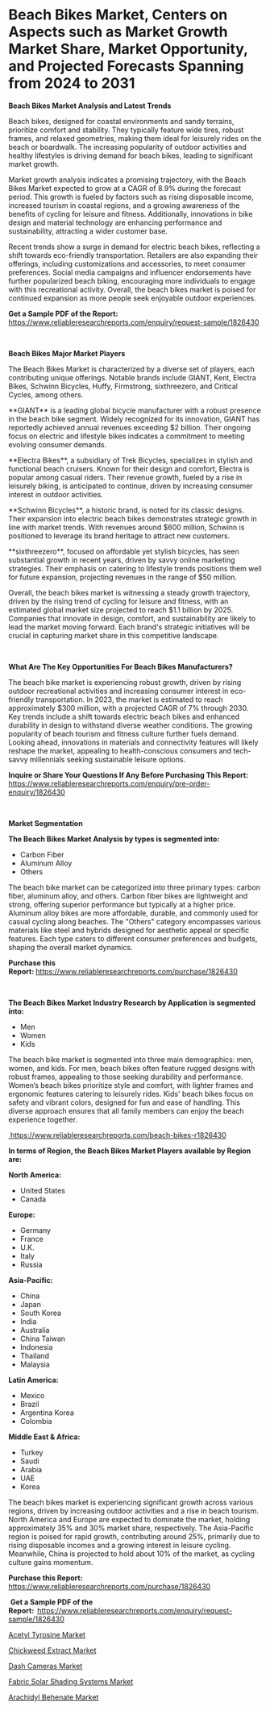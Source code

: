 <p><h1>Beach Bikes Market, Centers on Aspects such as Market Growth Market Share, Market Opportunity, and Projected Forecasts Spanning from 2024 to 2031</h1></p><p><strong>Beach Bikes Market Analysis and Latest Trends</strong></p>
<p><p>Beach bikes, designed for coastal environments and sandy terrains, prioritize comfort and stability. They typically feature wide tires, robust frames, and relaxed geometries, making them ideal for leisurely rides on the beach or boardwalk. The increasing popularity of outdoor activities and healthy lifestyles is driving demand for beach bikes, leading to significant market growth.</p><p>Market growth analysis indicates a promising trajectory, with the Beach Bikes Market expected to grow at a CAGR of 8.9% during the forecast period. This growth is fueled by factors such as rising disposable income, increased tourism in coastal regions, and a growing awareness of the benefits of cycling for leisure and fitness. Additionally, innovations in bike design and material technology are enhancing performance and sustainability, attracting a wider customer base.</p><p>Recent trends show a surge in demand for electric beach bikes, reflecting a shift towards eco-friendly transportation. Retailers are also expanding their offerings, including customizations and accessories, to meet consumer preferences. Social media campaigns and influencer endorsements have further popularized beach biking, encouraging more individuals to engage with this recreational activity. Overall, the beach bikes market is poised for continued expansion as more people seek enjoyable outdoor experiences.</p></p>
<p><strong>Get a Sample PDF of the Report:&nbsp;</strong> <a href="https://www.reliableresearchreports.com/enquiry/request-sample/1826430?utm_campaign=9&utm_medium=2&utm_source=Github&utm_content=ia&utm_term=02112024&utm_id=beach-bikes">https://www.reliableresearchreports.com/enquiry/request-sample/1826430</a></p>
<p>&nbsp;</p>
<p><strong>Beach Bikes Major Market Players</strong></p>
<p><p>The Beach Bikes Market is characterized by a diverse set of players, each contributing unique offerings. Notable brands include GIANT, Kent, Electra Bikes, Schwinn Bicycles, Huffy, Firmstrong, sixthreezero, and Critical Cycles, among others.</p><p>**GIANT** is a leading global bicycle manufacturer with a robust presence in the beach bike segment. Widely recognized for its innovation, GIANT has reportedly achieved annual revenues exceeding $2 billion. Their ongoing focus on electric and lifestyle bikes indicates a commitment to meeting evolving consumer demands.</p><p>**Electra Bikes**, a subsidiary of Trek Bicycles, specializes in stylish and functional beach cruisers. Known for their design and comfort, Electra is popular among casual riders. Their revenue growth, fueled by a rise in leisurely biking, is anticipated to continue, driven by increasing consumer interest in outdoor activities.</p><p>**Schwinn Bicycles**, a historic brand, is noted for its classic designs. Their expansion into electric beach bikes demonstrates strategic growth in line with market trends. With revenues around $600 million, Schwinn is positioned to leverage its brand heritage to attract new customers.</p><p>**sixthreezero**, focused on affordable yet stylish bicycles, has seen substantial growth in recent years, driven by savvy online marketing strategies. Their emphasis on catering to lifestyle trends positions them well for future expansion, projecting revenues in the range of $50 million.</p><p>Overall, the beach bikes market is witnessing a steady growth trajectory, driven by the rising trend of cycling for leisure and fitness, with an estimated global market size projected to reach $1.1 billion by 2025. Companies that innovate in design, comfort, and sustainability are likely to lead the market moving forward. Each brand's strategic initiatives will be crucial in capturing market share in this competitive landscape.</p></p>
<p>&nbsp;</p>
<p><strong>What Are The Key Opportunities For Beach Bikes Manufacturers?</strong></p>
<p><p>The beach bike market is experiencing robust growth, driven by rising outdoor recreational activities and increasing consumer interest in eco-friendly transportation. In 2023, the market is estimated to reach approximately $300 million, with a projected CAGR of 7% through 2030. Key trends include a shift towards electric beach bikes and enhanced durability in design to withstand diverse weather conditions. The growing popularity of beach tourism and fitness culture further fuels demand. Looking ahead, innovations in materials and connectivity features will likely reshape the market, appealing to health-conscious consumers and tech-savvy millennials seeking sustainable leisure options.</p></p>
<p><strong>Inquire or Share Your Questions If Any Before Purchasing This Report:</strong> <a href="https://www.reliableresearchreports.com/enquiry/pre-order-enquiry/1826430?utm_campaign=9&utm_medium=2&utm_source=Github&utm_content=ia&utm_term=02112024&utm_id=beach-bikes">https://www.reliableresearchreports.com/enquiry/pre-order-enquiry/1826430</a></p>
<p>&nbsp;</p>
<p><strong>Market Segmentation</strong></p>
<p><strong>The Beach Bikes Market Analysis by types is segmented into:</strong></p>
<p><ul><li>Carbon Fiber</li><li>Aluminum Alloy</li><li>Others</li></ul></p>
<p><p>The beach bike market can be categorized into three primary types: carbon fiber, aluminum alloy, and others. Carbon fiber bikes are lightweight and strong, offering superior performance but typically at a higher price. Aluminum alloy bikes are more affordable, durable, and commonly used for casual cycling along beaches. The "Others" category encompasses various materials like steel and hybrids designed for aesthetic appeal or specific features. Each type caters to different consumer preferences and budgets, shaping the overall market dynamics.</p></p>
<p><strong>Purchase this Report:&nbsp;</strong><a href="https://www.reliableresearchreports.com/purchase/1826430?utm_campaign=9&utm_medium=2&utm_source=Github&utm_content=ia&utm_term=02112024&utm_id=beach-bikes">https://www.reliableresearchreports.com/purchase/1826430</a></p>
<p>&nbsp;</p>
<p><strong>The Beach Bikes Market Industry Research by Application is segmented into:</strong></p>
<p><ul><li>Men</li><li>Women</li><li>Kids</li></ul></p>
<p><p>The beach bike market is segmented into three main demographics: men, women, and kids. For men, beach bikes often feature rugged designs with robust frames, appealing to those seeking durability and performance. Women’s beach bikes prioritize style and comfort, with lighter frames and ergonomic features catering to leisurely rides. Kids' beach bikes focus on safety and vibrant colors, designed for fun and ease of handling. This diverse approach ensures that all family members can enjoy the beach experience together.</p></p>
<p><a href="https://www.reliableresearchreports.com/beach-bikes-r1826430?utm_campaign=9&utm_medium=2&utm_source=Github&utm_content=ia&utm_term=02112024&utm_id=beach-bikes">&nbsp;https://www.reliableresearchreports.com/beach-bikes-r1826430</a></p>
<p><strong>In terms of Region, the Beach Bikes Market Players available by Region are:</strong></p>
<p>
    <p> <strong> North America: </strong>
        <ul>
            <li>United States</li>
            <li>Canada</li>
        </ul>
        </p> 
    <p> <strong> Europe: </strong>
        <ul>
            <li>Germany</li>
            <li>France</li>
            <li>U.K.</li>
            <li>Italy</li>
            <li>Russia</li>
        </ul>
        </p> 
    <p> <strong> Asia-Pacific: </strong>
        <ul>
            <li>China</li>
            <li>Japan</li>
            <li>South Korea</li>
            <li>India</li>
            <li>Australia</li>
            <li>China Taiwan</li>
            <li>Indonesia</li>
            <li>Thailand</li>
            <li>Malaysia</li>
        </ul>
        </p> 
    <p> <strong> Latin America: </strong>
        <ul>
            <li>Mexico</li>
            <li>Brazil</li>
            <li>Argentina Korea</li>
            <li>Colombia</li>
        </ul>
        </p> 
    <p> <strong> Middle East & Africa: </strong>
        <ul>
            <li>Turkey</li>
            <li>Saudi</li>
            <li>Arabia</li>
            <li>UAE</li>
            <li>Korea</li>
        </ul>
    </p>
    </p>
<p><p>The beach bikes market is experiencing significant growth across various regions, driven by increasing outdoor activities and a rise in beach tourism. North America and Europe are expected to dominate the market, holding approximately 35% and 30% market share, respectively. The Asia-Pacific region is poised for rapid growth, contributing around 25%, primarily due to rising disposable incomes and a growing interest in leisure cycling. Meanwhile, China is projected to hold about 10% of the market, as cycling culture gains momentum.</p></p>
<p><strong>Purchase this Report: </strong><a href="https://www.reliableresearchreports.com/purchase/1826430?utm_campaign=9&utm_medium=2&utm_source=Github&utm_content=ia&utm_term=02112024&utm_id=beach-bikes">https://www.reliableresearchreports.com/purchase/1826430</a></p>
<p>&nbsp;<strong>Get a Sample PDF of the Report:&nbsp;&nbsp;</strong><a href="https://www.reliableresearchreports.com/enquiry/request-sample/1826430?utm_campaign=9&utm_medium=2&utm_source=Github&utm_content=ia&utm_term=02112024&utm_id=beach-bikes">https://www.reliableresearchreports.com/enquiry/request-sample/1826430</a></p>
<p><strong></strong></p>
<p><p><a href="https://www.linkedin.com/pulse/acetyl-tyrosine-market-size-share-analysis-growth-trends-z2swe?utm_campaign=9&utm_medium=2&utm_source=Github&utm_content=ia&utm_term=02112024&utm_id=beach-bikes">Acetyl Tyrosine Market</a></p><p><a href="https://medium.com/@liz10hnbracht/the-chickweed-extract-market-has-grown-significantly-as-a-result-of-several-important-causes-edaadab6a6af?utm_campaign=9&utm_medium=2&utm_source=Github&utm_content=ia&utm_term=02112024&utm_id=beach-bikes">Chickweed Extract Market</a></p><p><a href="https://github.com/Annahawkins697/Market-Research-Report-List-1/blob/main/dash-cameras-market.md?utm_campaign=9&utm_medium=2&utm_source=Github&utm_content=ia&utm_term=02112024&utm_id=beach-bikes">Dash Cameras Market</a></p><p><a href="https://issuu.com/reportprime-2/docs/fabric-solar-shading-systems-market_d2c404a8b4810c?utm_campaign=9&utm_medium=2&utm_source=Github&utm_content=ia&utm_term=02112024&utm_id=beach-bikes">Fabric Solar Shading Systems Market</a></p><p><a href="https://www.linkedin.com/pulse/arachidyl-behenate-market-size-share-analysis-growth-trends-f9sye?utm_campaign=9&utm_medium=2&utm_source=Github&utm_content=ia&utm_term=02112024&utm_id=beach-bikes">Arachidyl Behenate Market</a></p></p>